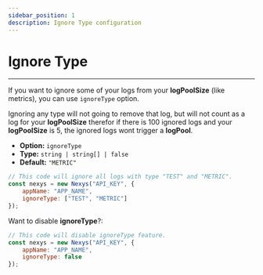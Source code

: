 ```yaml
---
sidebar_position: 1
description: Ignore Type configuration
---
```


# Ignore Type

---

If you want to ignore some of your logs from your **logPoolSize** (like metrics), you can use `ignoreType` option.

Ignoring any type will not going to remove that log, but will not count as a log for your **logPoolSize** therefor if there is 100 ignored logs and your **logPoolSize** is 5, the ignored logs wont trigger a **logPool**.

- **Option:** `ignoreType` 
- **Type:** `string | string[] | false`
- **Default:** `"METRIC"`

```javascript
// This code will ignore all logs with type "TEST" and "METRIC".
const nexys = new Nexys("API_KEY", { 
    appName: "APP_NAME", 
    ignoreType: ["TEST", "METRIC"]
});
```

Want to disable **ignoreType**?:

```javascript
// This code will disable ignoreType feature.
const nexys = new Nexys("API_KEY", { 
    appName: "APP_NAME", 
    ignoreType: false
});
```